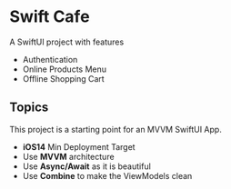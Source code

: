 # Swift Cafe

A SwiftUI project with features
- Authentication
- Online Products Menu
- Offline Shopping Cart

## Topics

This project is a starting point for an MVVM SwiftUI App.

- **iOS14** Min Deployment Target
- Use **MVVM** architecture
- Use **Async/Await** as it is beautiful
- Use **Combine** to make the ViewModels clean
